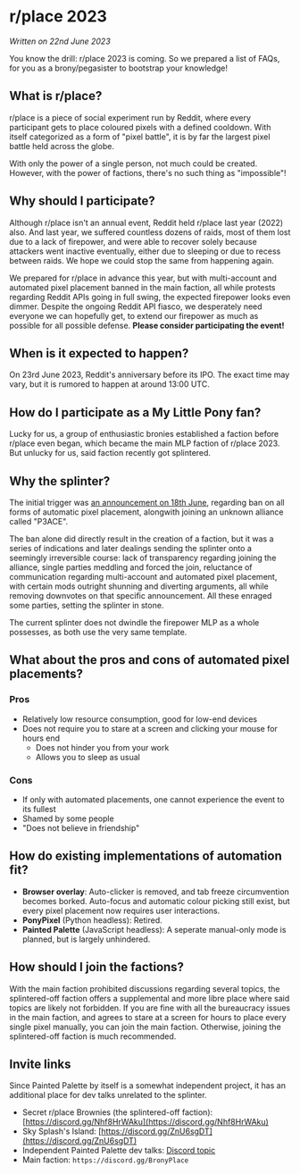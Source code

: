 # r/place 2023
_Written on 22nd June 2023_

You know the drill: r/place 2023 is coming. So we prepared a list of FAQs, for you as a brony/pegasister to bootstrap your knowledge!

## What is r/place?
r/place is a piece of social experiment run by Reddit, where every participant gets to place coloured pixels with a defined cooldown. With itself categorized as a form of "pixel battle", it is by far the largest pixel battle held across the globe.

With only the power of a single person, not much could be created. However, with the power of factions, there's no such thing as "impossible"!

## Why should I participate?
Although r/place isn't an annual event, Reddit held r/place last year (2022) also. And last year, we suffered countless dozens of raids, most of them lost due to a lack of firepower, and were able to recover solely because attackers went inactive eventually, either due to sleeping or due to recess between raids. We hope we could stop the same from happening again.

We prepared for r/place in advance this year, but with multi-account and automated pixel placement banned in the main faction, all while protests regarding Reddit APIs going in full swing, the expected firepower looks even dimmer. Despite the ongoing Reddit API fiasco, we desperately need everyone we can hopefully get, to extend our firepower as much as possible for all possible defense. **Please consider participating the event!**

## When is it expected to happen?
On 23rd June 2023, Reddit's anniversary before its IPO. The exact time may vary, but it is rumored to happen at around 13:00 UTC.

## How do I participate as a My Little Pony fan?
Lucky for us, a group of enthusiastic bronies established a faction before r/place even began, which became the main MLP faction of r/place 2023. But unlucky for us, said faction recently got splintered.

## Why the splinter?
The initial trigger was [an announcement on 18th June](https://discord.com/channels/1086048263620276254/1086405457104601218/1120028312488648724), regarding ban on all forms of automatic pixel placement, alongwith joining an unknown alliance called "P3ACE".

The ban alone did directly result in the creation of a faction, but it was a series of indications and later dealings sending the splinter onto a seemingly irreversible course: lack of transparency regarding joining the alliance, single parties meddling and forced the join, reluctance of communication regarding multi-account and automated pixel placement, with certain mods outright shunning and diverting arguments, all while removing downvotes on that specific announcement. All these enraged some parties, setting the splinter in stone.

The current splinter does not dwindle the firepower MLP as a whole possesses, as both use the very same template.

## What about the pros and cons of automated pixel placements?
### Pros
* Relatively low resource consumption, good for low-end devices
* Does not require you to stare at a screen and clicking your mouse for hours end
  * Does not hinder you from your work
  * Allows you to sleep as usual

### Cons
* If only with automated placements, one cannot experience the event to its fullest
* Shamed by some people
* "Does not believe in friendship"

## How do existing implementations of automation fit?
* **Browser overlay**: Auto-clicker is removed, and tab freeze circumvention becomes borked. Auto-focus and automatic colour picking still exist, but every pixel placement now requires user interactions.
* **PonyPixel** (Python headless): Retired.
* **Painted Palette** (JavaScript headless): A seperate manual-only mode is planned, but is largely unhindered.

## How should I join the factions?
With the main faction prohibited discussions regarding several topics, the splintered-off faction offers a supplemental and more libre place where said topics are likely not forbidden. If you are fine with all the bureaucracy issues in the main faction, and agrees to stare at a screen for hours to place every single pixel manually, you can join the main faction. Otherwise, joining the splintered-off faction is much recommended.

## Invite links
Since Painted Palette by itself is a somewhat independent project, it has an additional place for dev talks unrelated to the splinter.

* Secret r/place Brownies (the splintered-off faction): [https://discord.gg/Nhf8HrWAku](https://discord.gg/Nhf8HrWAku)
* Sky Splash's Island: [https://discord.gg/ZnU6sgDT](https://discord.gg/ZnU6sgDT)
* Independent Painted Palette dev talks: [Discord topic](https://discord.com/channels/610559048387133515/1118853359668035605)
* Main faction: `https://discord.gg/BronyPlace`